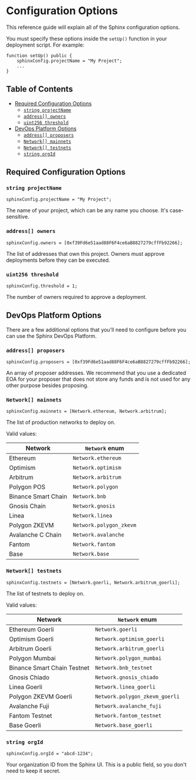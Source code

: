# Configuration Options

This reference guide will explain all of the Sphinx configuration options.

You must specify these options inside the `setUp()` function in your deployment script. For example:

```sol
function setUp() public {
    sphinxConfig.projectName = "My Project";
    ...
}
```

## Table of Contents

- [Required Configuration Options](#required-configuration-options)
  - [`string projectName`](#string-projectname)
  - [`address[] owners`](#address-owners)
  - [`uint256 threshold`](#uint256-threshold)
- [DevOps Platform Options](#devops-platform-options)
  - [`address[] proposers`](#address-proposers)
  - [`Network[] mainnets`](#network-mainnets)
  - [`Network[] testnets`](#network-testnets)
  - [`string orgId`](#string-orgid)

## Required Configuration Options

### `string projectName`
```
sphinxConfig.projectName = "My Project";
```

The name of your project, which can be any name you choose. It's case-sensitive.

### `address[] owners`
```
sphinxConfig.owners = [0xf39Fd6e51aad88F6F4ce6aB8827279cffFb92266];
```

The list of addresses that own this project. Owners must approve deployments before they can be executed.

### `uint256 threshold`
```
sphinxConfig.threshold = 1;
```

The number of owners required to approve a deployment.

## DevOps Platform Options
There are a few additional options that you'll need to configure before you can use the Sphinx DevOps Platform.

### `address[] proposers`

```
sphinxConfig.proposers = [0xf39Fd6e51aad88F6F4ce6aB8827279cffFb92266];
```

An array of proposer addresses. We recommend that you use a dedicated EOA for your proposer that does not store any funds and is not used for any other purpose besides proposing.

### `Network[] mainnets`

```
sphinxConfig.mainnets = [Network.ethereum, Network.arbitrum];
```

The list of production networks to deploy on.

Valid values:

| Network | `Network` enum |
| ----------- | ----------- |
| Ethereum | `Network.ethereum` |
| Optimism | `Network.optimism` |
| Arbitrum | `Network.arbitrum` |
| Polygon POS | `Network.polygon` |
| Binance Smart Chain | `Network.bnb` |
| Gnosis Chain | `Network.gnosis` |
| Linea | `Network.linea` |
| Polygon ZKEVM | `Network.polygon_zkevm` |
| Avalanche C Chain | `Network.avalanche` |
| Fantom | `Network.fantom` |
| Base | `Network.base` |

### `Network[] testnets`
```
sphinxConfig.testnets = [Network.goerli, Network.arbitrum_goerli];
```

The list of testnets to deploy on.

Valid values:

| Network | `Network` enum |
| ----------- | ----------- |
| Ethereum Goerli | `Network.goerli` |
| Optimism Goerli | `Network.optimism_goerli` |
| Arbitrum Goerli | `Network.arbitrum_goerli` |
| Polygon Mumbai | `Network.polygon_mumbai` |
| Binance Smart Chain Testnet | `Network.bnb_testnet` |
| Gnosis Chiado | `Network.gnosis_chiado` |
| Linea Goerli | `Network.linea_goerli` |
| Polygon ZKEVM Goerli | `Network.polygon_zkevm_goerli` |
| Avalanche Fuji | `Network.avalanche_fuji` |
| Fantom Testnet | `Network.fantom_testnet` |
| Base Goerli | `Network.base_goerli` |

### `string orgId`

```
sphinxConfig.orgId = "abcd-1234";
```

Your organization ID from the Sphinx UI. This is a public field, so you don't need to keep it secret.
